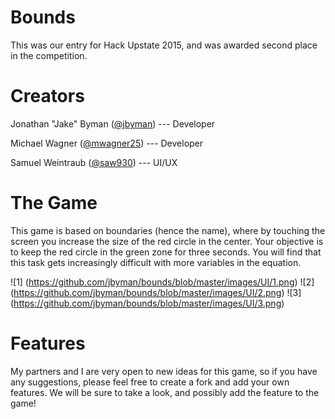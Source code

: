 # Bounds
This was our entry for Hack Upstate 2015, and was awarded second place in the competition.

# Creators

Jonathan "Jake" Byman ([@jbyman](http://www.github.com/jbyman)) --- Developer

Michael Wagner ([@mwagner25](http://www.github.com/mwagner25)) --- Developer

Samuel Weintraub ([@saw930](http://www.github.com/saw930)) --- UI/UX


# The Game

This game is based on boundaries (hence the name), where by touching the screen you increase the size
of the red circle in the center. Your objective is to keep the red circle in the green zone for three seconds.
You will find that this task gets increasingly difficult with more variables in the equation.

![1] (https://github.com/jbyman/bounds/blob/master/images/UI/1.png)
![2] (https://github.com/jbyman/bounds/blob/master/images/UI/2.png)
![3] (https://github.com/jbyman/bounds/blob/master/images/UI/3.png)

# Features

My partners and I are very open to new ideas for this game, so if you have any suggestions, please
feel free to create a fork and add your own features. We will be sure to take a look, and possibly add
the feature to the game!
